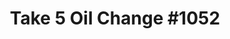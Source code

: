 ---
title: "Take 5 Oil Change #1052"
url: /fayetteville/take-5-oil-change-1052/
shop: car repair
---